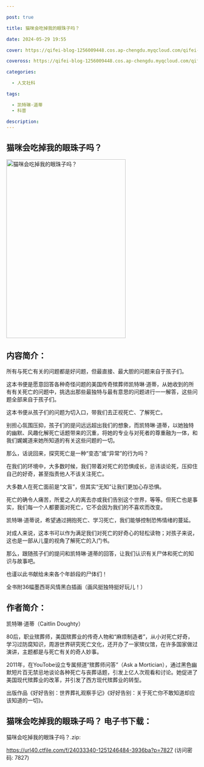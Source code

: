 ```yaml
---

post: true

title: 猫咪会吃掉我的眼珠子吗？

date: 2024-05-29 19:55

cover: https://qifei-blog-1256009448.cos.ap-chengdu.myqcloud.com/qifei-blog/64f42d34661c6c8e5405d8ac.jpg

coveross: https://qifei-blog-1256009448.cos.ap-chengdu.myqcloud.com/qifei-blog/64f42d34661c6c8e5405d8ac.jpg

categories:

  - 人文社科

tags:

  - 凯特琳·道蒂
  - 科普

description:
---
```


## 猫咪会吃掉我的眼珠子吗？
<img alt="猫咪会吃掉我的眼珠子吗？ " class="aligncenter loaded" data-was-processed="true" decoding="async" fetchpriority="high" height="471" src="https://qifei-blog-1256009448.cos.ap-chengdu.myqcloud.com/qifei-blog/64f42d34661c6c8e5405d8ac.jpg" style="cursor: zoom-in;" width="314"/>

## 内容简介：

所有与死亡有关的问题都是好问题，但最直接、最大胆的问题来自于孩子们。

这本书便是愿意回答各种奇怪问题的美国传奇殡葬师凯特琳·道蒂，从她收到的所有有关死亡的问题中，挑选出那些最独特与最有意思的问题进行一一解答，这些问题全部来自于孩子们。

这本书便从孩子们的问题为切入口，带我们去正视死亡、了解死亡。

别担心氛围压抑，孩子们的提问远远超出我们的想象，而凯特琳·道蒂，以她独特的幽默、风趣化解死亡话题带来的沉重，将她的专业与对死者的尊重融为一体，和我们娓娓道来她所知道的有关这些问题的一切。

那么，话说回来，探究死亡是一种“变态”或“异常”的行为吗？

在我们的环境中，大多数时候，我们带着对死亡的恐惧成长，忌讳谈论死，压抑住自己的好奇，甚至指责他人不该关注死亡。

大多数人在死亡面前是“文盲”，但其实“无知”让我们更加心存恐惧。

死亡的确令人痛苦，所爱之人的离去亦或我们告别这个世界，等等。但死亡也是事实，我们每一个人都要面对死亡，它不会因为我们的不喜欢而改变。

凯特琳·道蒂说，希望通过拥抱死亡、学习死亡，我们能够控制恐怖情绪的蔓延。

对成人来说，这本书可以作为满足我们对死亡的好奇心的轻松读物；对孩子来说，这也是一部从儿童的视角了解死亡的入门书。

那么，跟随孩子们的提问和凯特琳·道蒂的回答，让我们认识有关尸体和死亡的知识与故事吧。

也谨以此书献给未来各个年龄段的尸体们！

全书附36幅墨西哥风情黑白插画（画风挺独特挺好玩儿！）

## 作者简介：

凯特琳·道蒂（Caitlin Doughty）

80后，职业殡葬师，美国殡葬业的传奇人物和“麻烦制造者”，从小对死亡好奇，学习过防腐知识，周游世界研究死亡文化，还开办了一家殡仪馆，在许多国家做过演讲，主题都是与死亡有关的奇人妙事。

2011年，在YouTobe设立专属频道“殡葬师问答”（Ask a Mortician），通过黑色幽默短片百无禁忌地谈论各种死亡与丧葬话题，引发上亿人次观看和讨论。她促进了美国现代殡葬业的改革，并引发了西方现代殡葬业的转型。

出版作品《好好告别：世界葬礼观察手记》《好好告别：关于死亡你不敢知道却应该知道的一切》。

## 猫咪会吃掉我的眼珠子吗？ 电子书下载：

猫咪会吃掉我的眼珠子吗？.zip: 

https://url40.ctfile.com/f/24033340-1251246484-3936ba?p=7827 (访问密码: 7827)
